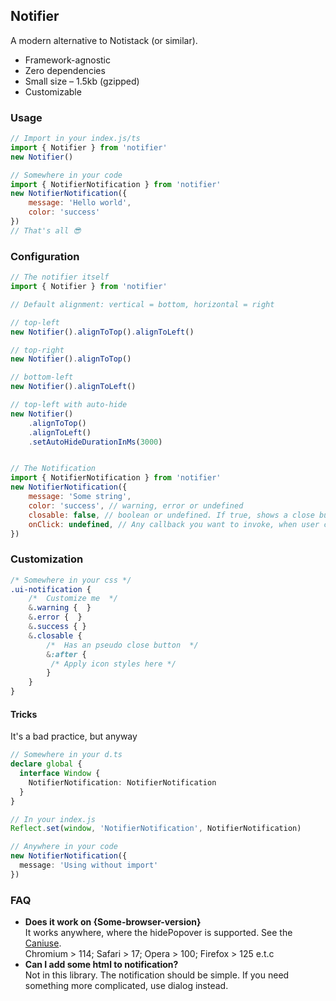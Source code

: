 ## Notifier

A modern alternative to Notistack (or similar).
- Framework-agnostic
- Zero dependencies
- Small size – 1.5kb (gzipped)
- Customizable

### Usage
```js
// Import in your index.js/ts
import { Notifier } from 'notifier'
new Notifier()

// Somewhere in your code
import { NotifierNotification } from 'notifier'
new NotifierNotification({
    message: 'Hello world',
    color: 'success'
}) 
// That's all 😎
```

### Configuration
```js
// The notifier itself
import { Notifier } from 'notifier'

// Default alignment: vertical = bottom, horizontal = right

// top-left
new Notifier().alignToTop().alignToLeft()

// top-right
new Notifier().alignToTop()

// bottom-left
new Notifier().alignToLeft()

// top-left with auto-hide
new Notifier()
    .alignToTop()
    .alignToLeft()
    .setAutoHideDurationInMs(3000)


// The Notification
import { NotifierNotification } from 'notifier'
new NotifierNotification({
    message: 'Some string',
    color: 'success', // warning, error or undefined
    closable: false, // boolean or undefined. If true, shows a close button
    onClick: undefined, // Any callback you want to invoke, when user click to the notification
}) 
```

### Customization
```css
/* Somewhere in your css */
.ui-notification {
    /*  Customize me  */
    &.warning {  }
    &.error {  }
    &.success { }
    &.closable { 
        /*  Has an pseudo close button  */
        &:after {
         /* Apply icon styles here */
        }
    }
}
```

#### Tricks
It's a bad practice, but anyway
```typescript
// Somewhere in your d.ts
declare global {
  interface Window {
    NotifierNotification: NotifierNotification
  }
}

// In your index.js
Reflect.set(window, 'NotifierNotification', NotifierNotification)

// Anywhere in your code
new NotifierNotification({ 
  message: 'Using without import'
})
```

### FAQ
- <b>Does it work on {Some-browser-version}</b><br/>
  It works anywhere, where the hidePopover is supported. See the [Caniuse](https://caniuse.com/mdn-api_htmlelement_hidepopover).<br/>
  Chromium > 114; Safari > 17; Opera > 100; Firefox > 125 e.t.c
- <b>Can I add some html to notification?</b> <br />
  Not in this library. The notification should be simple.
  If you need something more complicated, use dialog instead.